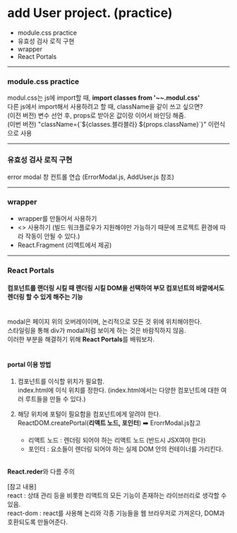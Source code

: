 <h1>add User project. (practice)</h1>

<ul>
    <li>module.css practice</li>
    <li>유효성 검사 로직 구현</li>
    <li>wrapper</li>
    <li>React Portals</li>
</ul>

<hr/>

<h3>module.css practice</h3>
<span>
    modul.css는 js에 import할 때, <b>import classes from '~~.modul.css'</b><br/>
    다른 js에서 import해서 사용하려고 할 때, className을 같이 쓰고 싶으면?<br/>
    (이전 버전) 변수 선언 후, props로 받아온 값이랑 이어서 바인딩 해줌.<br/>
    (이번 버전) "className={`${classes.블라블라} ${props.className}`}" 이런식으로 사용
</span>

<hr/>

<h3>유효성 검사 로직 구현</h3>
<span>
   error modal 창 컨트롤 연습 (ErrorModal.js, AddUser.js 참조)
</span>

<hr/>

<h3>wrapper</h3>
<span>
   <ul>
    <li>wrapper를 만들어서 사용하기</li>
    <li><></> 사용하기 (빌드 워크플로우가 지원해야만 가능하기 때문에 프로젝트 환경에 따라 작동이 안될 수 있다.)</li>
    <li>React.Fragment (리액트에서 제공)</li>
   </ul>
</span>

<hr/>

<h3>React Portals</h3>
<h4>컴포넌트를 랜더링 시킬 때 랜더링 시킬 DOM을 선택하여 부모 컴포넌트의 바깥에서도 렌더링 할 수 있게 해주는 기능</h4><br/>
<span>
modal은 페이지 위의 오버레이이며, 논리적으로 모든 것 위에 위치해야한다. <br/>
스타일링을 통해 div가 modal처럼 보이게 하는 것은 바람직하지 않음.<br/>
이러한 부분을 해결하기 위해 <b>React Portals</b>를 배워보자.<br/>
</span>

<br/>
<h4>portal 이용 방법</h4>

1. 컴포넌트를 이식할 위치가 필요함. <br/>
   index.html에 이식 위치를 정한다. (index.html에서는 다양한 컴포넌트에 대한 여러 루트들을 만들 수 있다.)

2. 해당 위치에 포털이 필요함을 컴포넌트에게 알려야 한다. <br/>
   ReactDOM.createPortal(<b>리액트 노드, 포인터</b>)  ➡️  ErorrModal.js참고
   <ul>
    <li>리액트 노드 : 렌더링 되어야 하는 리액트 노드 (반드시 JSX여야 한다)</li>
    <li>포인터 : 요소들이 렌더링 되어야 하는 실제 DOM 안의 컨테이너를 가리킨다.</li>
   </ul><br/>

**React.reder**와 다름 주의 <br/>

[참고 내용]<br/>
react : 상태 관리 등을 비롯한 리액트의 모든 기능이 존재하는 라이브러리로 생각할 수 있음.<br/>
react-dom : react를 사용해 논리와 각종 기능들을 웹 브라우저로 가져온다, DOM과 호환되도록 만들어준다.
